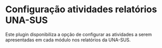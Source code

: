 Configuração atividades relatórios UNA-SUS
==================

Este plugin disponibiliza a opção de configurar as atividades a serem apresentadas
em cada módulo nos relatórios da UNA-SUS. 
